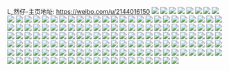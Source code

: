 L_然仔-主页地址: https://weibo.com/u/2144016150 
![](https://wx4.sinaimg.cn/mw2000/7fcb1716ly1h9plrdrporj21hn1zk1kz.jpg) 
![](https://wx4.sinaimg.cn/mw2000/7fcb1716ly1h9plq8g8phj21ho1zkb2a.jpg) 
![](https://wx4.sinaimg.cn/mw2000/7fcb1716ly1h9plqbxnp8j21fl1ws4qq.jpg) 
![](https://wx4.sinaimg.cn/mw2000/7fcb1716ly1h9plpz01ysj21f41w6e82.jpg) 
![](https://wx4.sinaimg.cn/mw2000/7fcb1716ly1h9plt857d6j21fw1x7b2a.jpg) 
![](https://wx4.sinaimg.cn/mw2000/7fcb1716ly1h9plrox193j21ho1zkhdu.jpg) 
![](https://wx4.sinaimg.cn/mw2000/7fcb1716ly1h9plt5k6rmj215o3pfb29.jpg) 
![](https://wx4.sinaimg.cn/mw2000/7fcb1716ly1h9plrt3mz8j21ho1zkx6p.jpg) 
![](https://wx4.sinaimg.cn/mw2000/7fcb1716ly1h9plrqmwh3j21ho1zkx6p.jpg) 
![](https://wx4.sinaimg.cn/mw2000/7fcb1716ly1h9plpt984pj21ho1zk4qq.jpg) 
![](https://wx4.sinaimg.cn/mw2000/7fcb1716ly1h9f6wpkk1ej21gn1tfkjl.jpg) 
![](https://wx4.sinaimg.cn/mw2000/7fcb1716ly1h9f6woxo8uj218t1x4kjl.jpg) 
![](https://wx4.sinaimg.cn/mw2000/7fcb1716ly1h9f6wr3zuzj21ho1zkx6p.jpg) 
![](https://wx4.sinaimg.cn/mw2000/7fcb1716ly1h9f6wxwe3vj21r11hou0x.jpg) 
![](https://wx4.sinaimg.cn/mw2000/7fcb1716ly1h9f6ws2nmdj21gu1m67wh.jpg) 
![](https://wx4.sinaimg.cn/mw2000/7fcb1716ly1h9f6wwuktrj22c0340b2a.jpg) 
![](https://wx4.sinaimg.cn/mw2000/7fcb1716ly1h9f6wo6chvj22bx2j7qv5.jpg) 
![](https://wx4.sinaimg.cn/mw2000/7fcb1716ly1h9f6wvtwq1j23402c0kjm.jpg) 
![](https://wx4.sinaimg.cn/mw2000/7fcb1716ly1h9dwdbitj3j21ho1zknpd.jpg) 
![](https://wx4.sinaimg.cn/mw2000/7fcb1716ly1h9dwd947c2j21a21vukjl.jpg) 
![](https://wx4.sinaimg.cn/mw2000/7fcb1716ly1h9dwd8cj7aj21o0280e82.jpg) 
![](https://wx4.sinaimg.cn/mw2000/7fcb1716ly1h9dwd7jonyj21fe1wknpd.jpg) 
![](https://wx4.sinaimg.cn/mw2000/7fcb1716ly1h9dwda2h8tj21o02804qq.jpg) 
![](https://wx4.sinaimg.cn/mw2000/7fcb1716ly1h9dwdasa6kj21ho1zkhdt.jpg) 
![](https://wx4.sinaimg.cn/mw2000/7fcb1716ly1h9dwdc961qj21j11k1qv5.jpg) 
![](https://wx4.sinaimg.cn/mw2000/7fcb1716ly1h9dwe7ecumj21f81glkjl.jpg) 
![](https://wx4.sinaimg.cn/mw2000/7fcb1716ly1h9dwdct5dqj21581ab1kx.jpg) 
![](https://wx4.sinaimg.cn/mw2000/7fcb1716ly1h8w9cny1erj215j1jyh1q.jpg) 
![](https://wx4.sinaimg.cn/mw2000/7fcb1716ly1h8bpgat2kbj21ho1zkqv5.jpg) 
![](https://wx4.sinaimg.cn/mw2000/7fcb1716ly1h8f6mrmg4ij21ho1zku0x.jpg) 
![](https://wx4.sinaimg.cn/mw2000/7fcb1716ly1h8f6o3jasrj21ho1zknpe.jpg) 
![](https://wx4.sinaimg.cn/mw2000/7fcb1716ly1h8w9bpliosj21ho1k1b29.jpg) 
![](https://wx4.sinaimg.cn/mw2000/7fcb1716ly1h8f6o480lnj21ho1zku0x.jpg) 
![](https://wx4.sinaimg.cn/mw2000/7fcb1716ly1h8w9bn6p5hj21ho1zk1ky.jpg) 
![](https://wx4.sinaimg.cn/mw2000/7fcb1716ly1h8f6o1cixwj22c03401kx.jpg) 
![](https://wx4.sinaimg.cn/mw2000/7fcb1716ly1h8w9bo7x7wj21ho1ttnpd.jpg) 
![](https://wx4.sinaimg.cn/mw2000/7fcb1716ly1h8f6mm1wcyj21ho1zku0x.jpg) 
![](https://wx4.sinaimg.cn/mw2000/7fcb1716ly1h8w9cp357pj22bz2pphdt.jpg) 
![](https://wx4.sinaimg.cn/mw2000/7fcb1716ly1h8f6mtq8g4j21ho1zk1ky.jpg) 
![](https://wx4.sinaimg.cn/mw2000/7fcb1716ly1h8w9cqoltlj229i30pnix.jpg) 
![](https://wx4.sinaimg.cn/mw2000/7fcb1716ly1h8w9e3uacqj22c03401ky.jpg) 
![](https://wx4.sinaimg.cn/mw2000/7fcb1716ly1h8w9cpwuojj22a731m7kv.jpg) 
![](https://wx4.sinaimg.cn/mw2000/7fcb1716ly1h84fwhsz9wj21ho1si1ky.jpg) 
![](https://wx4.sinaimg.cn/mw2000/7fcb1716ly1h84fwuil8sj21hn1wt7wi.jpg) 
![](https://wx4.sinaimg.cn/mw2000/7fcb1716ly1h84fwl4hu4j21hm1xj7wi.jpg) 
![](https://wx4.sinaimg.cn/mw2000/7fcb1716ly1h84fyixqnxj21ho1zkb2a.jpg) 
![](https://wx4.sinaimg.cn/mw2000/7fcb1716ly1h84g2wz0wuj22c0340b2a.jpg) 
![](https://wx4.sinaimg.cn/mw2000/7fcb1716ly1h84gdqrddfj21ho1zk1ky.jpg) 
![](https://wx4.sinaimg.cn/mw2000/7fcb1716ly1h84fwneo5ij21fq1xxx6p.jpg) 
![](https://wx4.sinaimg.cn/mw2000/7fcb1716ly1h84fwewulxj21cs1t1x6p.jpg) 
![](https://wx4.sinaimg.cn/mw2000/7fcb1716ly1h84fwqckajj21ds1uehdt.jpg) 
![](https://wx4.sinaimg.cn/mw2000/7fcb1716ly1h7ndiymoh1j21ez1vze81.jpg) 
![](https://wx4.sinaimg.cn/mw2000/7fcb1716ly1h7ndiskgq0j20zo19y12x.jpg) 
![](https://wx4.sinaimg.cn/mw2000/7fcb1716ly1h7ndis4pu3j21fj1wpe81.jpg) 
![](https://wx4.sinaimg.cn/mw2000/7fcb1716ly1h7ndir420qj21ho1zk1ky.jpg) 
![](https://wx4.sinaimg.cn/mw2000/7fcb1716ly1h7ndivd6d7j21ho1zkx6p.jpg) 
![](https://wx4.sinaimg.cn/mw2000/7fcb1716ly1h7ndiznq9bj21ho1zku0x.jpg) 
![](https://wx4.sinaimg.cn/mw2000/7fcb1716ly1h7ndiw93r7j21hn1zkhdt.jpg) 
![](https://wx4.sinaimg.cn/mw2000/7fcb1716ly1h7ndiu237ej22c0340qv5.jpg) 
![](https://wx4.sinaimg.cn/mw2000/7fcb1716ly1h7ndixbkcej21zk1hnx6p.jpg) 
![](https://wx4.sinaimg.cn/mw2000/7fcb1716ly1h7fhr445pwj21g51fdds3.jpg) 
![](https://wx4.sinaimg.cn/mw2000/7fcb1716ly1h7eddkku38j22c0340u0x.jpg) 
![](https://wx4.sinaimg.cn/mw2000/7fcb1716ly1h7fhr7n6h4j219919y4qp.jpg) 
![](https://wx4.sinaimg.cn/mw2000/7fcb1716ly1h7eddhzz37j22c0340u0x.jpg) 
![](https://wx4.sinaimg.cn/mw2000/7fcb1716ly1h7fhr5ozfjj21ho1q9hdt.jpg) 
![](https://wx4.sinaimg.cn/mw2000/7fcb1716ly1h7eddjilv3j22bx2achdt.jpg) 
![](https://wx4.sinaimg.cn/mw2000/7fcb1716ly1h7fohokrkjj22sv1legsf.jpg) 
![](https://wx4.sinaimg.cn/mw2000/7fcb1716ly1h7fhre0uvnj22c02c0x6p.jpg) 
![](https://wx4.sinaimg.cn/mw2000/7fcb1716ly1h7fohph2sqj21b11n9e81.jpg) 
![](https://wx4.sinaimg.cn/mw2000/7fcb1716ly1h7fhr9i6jnj21fv1x512z.jpg) 
![](https://wx4.sinaimg.cn/mw2000/7fcb1716ly1h7foe2gwc8j22c0340npf.jpg) 
![](https://wx4.sinaimg.cn/mw2000/7fcb1716ly1h7foe0fwemj219f1g1wxx.jpg) 
![](https://wx4.sinaimg.cn/mw2000/7fcb1716ly1h768fz2r7aj20u0140tb4.jpg) 
![](https://wx4.sinaimg.cn/mw2000/7fcb1716ly1h768fzryz6j20u019zn22.jpg) 
![](https://wx4.sinaimg.cn/mw2000/7fcb1716ly1h768g0buw5j20u014idot.jpg) 
![](https://wx4.sinaimg.cn/mw2000/7fcb1716ly1h768fy2wzuj20u014076i.jpg) 
![](https://wx4.sinaimg.cn/mw2000/7fcb1716ly1h768g0tym5j20u00wwwkc.jpg) 
![](https://wx4.sinaimg.cn/mw2000/7fcb1716ly1h768g183j3j20u01400xc.jpg) 
![](https://wx4.sinaimg.cn/mw2000/7fcb1716ly1h768g1uy3pj20u0140tfy.jpg) 
![](https://wx4.sinaimg.cn/mw2000/7fcb1716ly1h768g28hwjj20u010o40g.jpg) 
![](https://wx4.sinaimg.cn/mw2000/7fcb1716ly1h768g2vpbfj20u0140gsw.jpg) 
![](https://wx4.sinaimg.cn/mw2000/7fcb1716ly1h768g3fceoj20u01400x5.jpg) 
![](https://wx4.sinaimg.cn/mw2000/7fcb1716ly1h768g3ycnzj20u0140q51.jpg) 
![](https://wx4.sinaimg.cn/mw2000/7fcb1716ly1h768g4ig93j20u0141djc.jpg) 
![](https://wx4.sinaimg.cn/mw2000/7fcb1716ly1h768g4yj05j20u0140q42.jpg) 
![](https://wx4.sinaimg.cn/mw2000/7fcb1716ly1h768g5a8s4j20u00xyaf2.jpg) 
![](https://wx4.sinaimg.cn/mw2000/7fcb1716ly1h6rtfuks15j20u0140n1c.jpg) 
![](https://wx4.sinaimg.cn/mw2000/7fcb1716ly1h6rtfvqnl2j20u014vjwf.jpg) 
![](https://wx4.sinaimg.cn/mw2000/7fcb1716ly1h6rtfv5jwmj20u0140439.jpg) 
![](https://wx4.sinaimg.cn/mw2000/7fcb1716ly1h6rtfsa5wqj20u0140gu9.jpg) 
![](https://wx4.sinaimg.cn/mw2000/7fcb1716ly1h6un4ccclsj20u012xabt.jpg) 
![](https://wx4.sinaimg.cn/mw2000/7fcb1716ly1h6un4d3tv9j20u0154dpm.jpg) 
![](https://wx4.sinaimg.cn/mw2000/7fcb1716ly1h6rtfu1czbj20u0140dps.jpg) 
![](https://wx4.sinaimg.cn/mw2000/7fcb1716ly1h6s6at5lecj20u0141td1.jpg) 
![](https://wx4.sinaimg.cn/mw2000/7fcb1716ly1h6rtfq70ztj20u0140n7m.jpg) 
![](https://wx4.sinaimg.cn/mw2000/7fcb1716ly1h6rtfsmtwcj20u014079t.jpg) 
![](https://wx4.sinaimg.cn/mw2000/7fcb1716ly1h6un4egi2aj20u00wgjzt.jpg) 
![](https://wx4.sinaimg.cn/mw2000/7fcb1716ly1h6rtftj0kaj20u0140di8.jpg) 
![](https://wx4.sinaimg.cn/mw2000/7fcb1716ly1h6un4dpufnj20u00u00v5.jpg) 
![](https://wx4.sinaimg.cn/mw2000/7fcb1716ly1h6j4oinmajj20u0141qdf.jpg) 
![](https://wx4.sinaimg.cn/mw2000/7fcb1716ly1h6j4oi0f3ej20u012o45f.jpg) 
![](https://wx4.sinaimg.cn/mw2000/7fcb1716ly1h6j4ojm6azj20u0140td0.jpg) 
![](https://wx4.sinaimg.cn/mw2000/7fcb1716ly1h6j4olv4r4j20u0140wi6.jpg) 
![](https://wx4.sinaimg.cn/mw2000/7fcb1716ly1h6j4ook3tgj20u01400wh.jpg) 
![](https://wx4.sinaimg.cn/mw2000/7fcb1716ly1h6j4ommsn4j20u01400wc.jpg) 
![](https://wx4.sinaimg.cn/mw2000/7fcb1716ly1h6j4opowdij20u00u0mz1.jpg) 
![](https://wx4.sinaimg.cn/mw2000/7fcb1716ly1h6j4okmi4aj20u0140qbh.jpg) 
![](https://wx4.sinaimg.cn/mw2000/7fcb1716ly1h6j4oqgrpjj20u01400vd.jpg) 
![](https://wx4.sinaimg.cn/mw2000/7fcb1716ly1h6j4ot4kwcj20u00u0tbi.jpg) 
![](https://wx4.sinaimg.cn/mw2000/7fcb1716ly1h6j4owmzaxj20u0140jzs.jpg) 
![](https://wx4.sinaimg.cn/mw2000/7fcb1716ly1h6j4oux4vqj20u0140tfu.jpg) 
![](https://wx4.sinaimg.cn/mw2000/7fcb1716ly1h6j4oy8somj20u00y0n3z.jpg) 
![](https://wx4.sinaimg.cn/mw2000/7fcb1716ly1h6j4oxk6ynj20u0140guh.jpg) 
![](https://wx4.sinaimg.cn/mw2000/7fcb1716ly1h6j4p0bfc8j21400u0ab1.jpg) 
![](https://wx4.sinaimg.cn/mw2000/7fcb1716ly1h62wbmgtcjj21f81wa7ac.jpg) 
![](https://wx4.sinaimg.cn/mw2000/7fcb1716ly1h62wbci7vij21ho1zkb29.jpg) 
![](https://wx4.sinaimg.cn/mw2000/7fcb1716ly1h62wbbvfa3j21e81smh87.jpg) 
![](https://wx4.sinaimg.cn/mw2000/7fcb1716ly1h62wbgvk7wj21gm1y57v2.jpg) 
![](https://wx4.sinaimg.cn/mw2000/7fcb1716ly1h62wbf4g9mj21gx1wbtz5.jpg) 
![](https://wx4.sinaimg.cn/mw2000/7fcb1716ly1h62xyfzypaj21ho1zkqv5.jpg) 
![](https://wx4.sinaimg.cn/mw2000/7fcb1716ly1h62wbg0yl3j22c0340npd.jpg) 
![](https://wx4.sinaimg.cn/mw2000/7fcb1716ly1h62wp31d7xj229e30jkjm.jpg) 
![](https://wx4.sinaimg.cn/mw2000/7fcb1716ly1h62wp1y47lj21ep1vltzw.jpg) 
![](https://wx4.sinaimg.cn/mw2000/7fcb1716ly1h62wbemh66j21ho1zkqv5.jpg) 
![](https://wx4.sinaimg.cn/mw2000/7fcb1716ly1h5tqai6gulj21dz1unqv5.jpg) 
![](https://wx4.sinaimg.cn/mw2000/7fcb1716ly1h5tqajxp9mj21fl1wsqv5.jpg) 
![](https://wx4.sinaimg.cn/mw2000/7fcb1716ly1h5tqagoz1zj21f91wchdt.jpg) 
![](https://wx4.sinaimg.cn/mw2000/7fcb1716ly1h5tqakxz5tj21kz23zkjl.jpg) 
![](https://wx4.sinaimg.cn/mw2000/7fcb1716ly1h5tqanvlgqj218t1nskjl.jpg) 
![](https://wx4.sinaimg.cn/mw2000/7fcb1716ly1h5tqalp032j21fr1x07wh.jpg) 
![](https://wx4.sinaimg.cn/mw2000/7fcb1716ly1h5tqaotxrsj21ho1zke81.jpg) 
![](https://wx4.sinaimg.cn/mw2000/7fcb1716ly1h5tqamkdh2j22c02c0hdt.jpg) 
![](https://wx4.sinaimg.cn/mw2000/7fcb1716ly1h5jh2jd87kj21bq1zktxq.jpg) 
![](https://wx4.sinaimg.cn/mw2000/7fcb1716ly1h5jh0bpdnqj21zk1vp7wh.jpg) 
![](https://wx4.sinaimg.cn/mw2000/7fcb1716ly1h5jh2ksbeyj21bq1zk7uj.jpg) 
![](https://wx4.sinaimg.cn/mw2000/7fcb1716ly1h5jh0jfxt8j21fo1wwhdt.jpg) 
![](https://wx4.sinaimg.cn/mw2000/7fcb1716ly1h5jh0evq9kj22c03401kz.jpg) 
![](https://wx4.sinaimg.cn/mw2000/7fcb1716ly1h5jh0ndqerj21gp1ya7wh.jpg) 
![](https://wx4.sinaimg.cn/mw2000/7fcb1716ly1h5jh0axqsmj21ho1zkhdt.jpg) 
![](https://wx4.sinaimg.cn/mw2000/7fcb1716ly1h5jh09sivuj22c03401ky.jpg) 
![](https://wx4.sinaimg.cn/mw2000/7fcb1716ly1h5jh0r4h0lj21ho1zkkjl.jpg) 
![](https://wx4.sinaimg.cn/mw2000/7fcb1716ly1h5jh0g2vnwj22c03401ky.jpg) 
![](https://wx4.sinaimg.cn/mw2000/7fcb1716ly1h5jh0861gxj22182ffe82.jpg) 
![](https://wx4.sinaimg.cn/mw2000/7fcb1716ly1h5jh0h26p0j225x2vwqv5.jpg) 
![](https://wx4.sinaimg.cn/mw2000/7fcb1716ly1h5jh0lnorrj21ho1zkhdt.jpg) 
![](https://wx4.sinaimg.cn/mw2000/7fcb1716ly1h5jh0oquanj22c03404qq.jpg) 
![](https://wx4.sinaimg.cn/mw2000/7fcb1716ly1h5jh0kavyhj21ho1zkhdt.jpg) 
![](https://wx4.sinaimg.cn/mw2000/7fcb1716ly1h4xfs6mkobj21m51uv7wi.jpg) 
![](https://wx4.sinaimg.cn/mw2000/7fcb1716ly1h4xfs1dourj22c0340kjl.jpg) 
![](https://wx4.sinaimg.cn/mw2000/7fcb1716ly1h4xfs4d5vlj21ho1zkhdt.jpg) 
![](https://wx4.sinaimg.cn/mw2000/7fcb1716ly1h4xfs7sxi6j21ho1zku0x.jpg) 
![](https://wx4.sinaimg.cn/mw2000/7fcb1716ly1h4xg29hau4j21o01o0kjm.jpg) 
![](https://wx4.sinaimg.cn/mw2000/7fcb1716ly1h4xfs9dhujj21e11u3x6p.jpg) 
